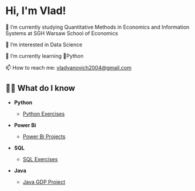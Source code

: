 <h1>Hi, I'm Vlad!</h1>

🔭 I’m currently studying Quantitative Methods in Economics and Information Systems at SGH Warsaw School of Economics

👀 I’m interested in Data Science
  
🌱 I’m currently learning 🐍Python
  
📫 How to reach me: vladyanovich2004@gmail.com

<h2>👨‍💻 What do I know</h2>

- <b>Python</b>
  - [Python Exercises](https://github.com/VladYanovich/Python_exercises)

- <b>Power Bi</b>
  - [Power Bi Projects](https://github.com/VladYanovich/PowerBI_exercises)

- <b>SQL</b>
  - [SQL Exercises](https://github.com/VladYanovich/sql_exercises)

- <b>Java</b>
  - [Java GDP Project](https://github.com/VladYanovich/Java_GDP_project)

<!---
VladYanovich/VladYanovich is a ✨ special ✨ repository because its `README.md` (this file) appears on your GitHub profile.
You can click the Preview link to take a look at your changes.
--->
